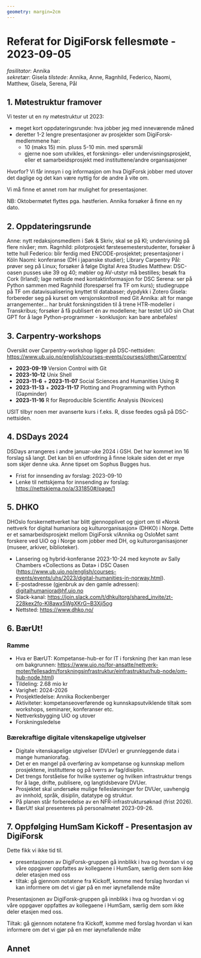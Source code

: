 ```yaml
---
geometry: margin=2cm
---
```


# Referat for DigiForsk fellesmøte - 2023-09-05

*fasilitator*: Annika   
*sekretær*: Gisela 
*tilstede*: Annika, Anne, Ragnhild, Federico, Naomi, Matthew, Gisela, Serena, Pål

## 1. Møtestruktur framover

 Vi tester ut en ny møtestruktur ut 2023:
  - meget kort oppdateringsrunde: hva jobber jeg med inneværende måned
  - deretter 1-2 lengre presentasjoner av prosjekter som DigiForsk-medlemmene har:
    - 10 (maks 15) min. pluss 5-10 min. med spørsmål
    - gjerne noe som utvikles, et forsknings- eller undervisningsprosjekt, eller et samarbeidsprosjekt med instituttene/andre organisasjoner
      
Hvorfor?  Vi får innsyn i og informasjon om hva DigiForsk jobber med utover det daglige og det kan være nyttig for de andre å vite om.

Vi må finne et annet rom har mulighet for presentasjoner.

NB: Oktobermøtet flyttes pga. høstferien.  Annika forsøker å finne en ny dato.

## 2. Oppdateringsrunde

Anne: nytt redaksjonsmedlem i Søk & Skriv, skal se på KI; undervisning på flere nivåer; mm.
Ragnhild: pilotprosjekt førstesemesterstudenter, forsøker å tette hull
Federico: blir ferdig med ENCODE-prosjektet; presentasjoner i Köln
Naomi: konferanse (DH i japanske studier); Library Carpentry
Pål: prøver seg på Linux; forsøker å følge Digital Area Studies
Matthew: DSC-oasen pusses uke 39 og 40; møbler og AV-utstyr må bestilles;  besøk fra Cork (Irland); lage nettside med kontaktinformasjon for DSC
Serena: ser på Python sammen med Ragnhild (forespørsel fra TF om kurs); studiegruppe på TF om datavisualisering knyttet til databaser; dypdykk i Zotero
Gisela: forbereder seg på kurset om versjonskontroll med Git
Annika: alt for mange arrangementer... har brukt forskningstiden til å trene HTR-modeller i Transkribus; forsøker å få publisert én av modellene; har testet UiO sin Chat GPT for å lage Python-programmer - konklusjon: kan bare anbefales!

## 3. Carpentry-workshops

Oversikt over Carpentry-workshop ligger på DSC-nettsiden: https://www.ub.uio.no/english/courses-events/courses/other/Carpentry/

- **2023-09-19** Version Control with Git
- **2023-10-12** Unix Shell
- **2023-11-6** + **2023-11-07** Social Sciences and Humanities Using R
- **2023-11-13** + **2023-11-17** Plotting and Programming with Python (Gapminder)
- **2023-11-16** R for Reproducible Scientific Analysis (Novices)

USIT tilbyr noen mer avanserte kurs i f.eks. R, disse feedes også på DSC-nettsiden.


## 4. DSDays 2024

DSDays arrangeres i andre januar-uke 2024 i GSH. Det har kommet inn 16 forslag så langt.  Det kan bli en utfordring å finne lokale siden det er mye som skjer denne uka.  Anne tipset om Sophus Bugges hus.

- Frist for innsending av forslag: 2023-09-10
- Lenke til nettskjema for innsending av forslag: https://nettskjema.no/a/331850#/page/1

## 5. DHKO

DHOslo forskernettverket har blitt gjennopplivet og gjort om til «Norsk nettverk for digital humaniora og kulturorganisasjon» (DHKO) i Norge.  Dette er et samarbeidsprosjekt mellom DigiForsk v/Annika og OsloMet samt forskere ved UiO og i Norge som jobber med DH, og kulturorganisasjoner (museer, arkiver, biblioteker).

- Lansering og hybrid-konferanse 2023-10-24 med keynote av Sally Chambers «Collections as Data» i DSC Oasen (https://www.ub.uio.no/english/courses-events/events/uhs/2023/digital-humanities-in-norway.html).
- E-postadresse (gjenbruk av den gamle adressen): digitalhumaniora@hf.uio.no
- Slack-kanal: https://join.slack.com/t/dhkultorg/shared_invite/zt-228kex2fo-Kl8awx5WgXKrG~B3Xji5og 
- Nettsted: https://www.dhko.no/


## 6. BærUt!

### Ramme

- Hva er BærUT: Kompetanse-hub-er for IT i forskning (her kan man lese om bakgrunnen: https://www.uio.no/for-ansatte/nettverk-moter/fellesadm/forskningsinfrastruktur/einfrastruktur/hub-node/om-hub-node.html)
- Tildeling: 2.68 mio kr
- Varighet: 2024-2026
- Prosjektledelse: Annika Rockenberger
- Aktiviteter: kompetanseoverførende og kunnskapsutviklende tiltak som workshops, seminarer, konferanser etc.
- Nettverksbygging UiO og utover
- Forskningsledelse

### Bærekraftige digitale vitenskapelige utgivelser

- Digitale vitenskapelige utgivelser (DVUer) er grunnleggende data i mange humaniorafag.
- Det er en mangel på overføring av kompetanse og kunnskap mellom prosjektene, instituttene og på tverrs av fag/disiplin.
- Det trengs forståelse for hvilke systemer og hvilken infrastruktur trengs for å lage, drifte, publisere, og langtidsbevare DVUer.
- Prosjektet skal undersøke mulige fellesløsninger for DVUer, uavhengig av innhold, språk, disiplin, datatype og struktur.
- På planen står forberedelse av en NFR-infrastruktursøknad (frist 2026).
- BærUt! skal presenteres på personalmøtet 2023-09-26.

## 7. Oppfølging HumSam Kickoff - Presentasjon av DigiForsk

Dette fikk vi ikke tid til.

- presentasjonen av DigiForsk-gruppen gå innblikk i hva og hvordan vi og våre oppgaver oppfattes av kollegaene i HumSam, særlig dem som ikke deler etasjen med oss
- tiltak: gå gjennom notatene fra Kickoff, komme med forslag hvordan vi kan informere om det vi gjør på en mer iøynefallende måte


Presentasjonen av DigiForsk-gruppen gå innblikk i hva og hvordan vi og våre oppgaver oppfattes av kollegaene i HumSam, særlig dem som ikke deler etasjen med oss.

Tiltak: gå gjennom notatene fra Kickoff, komme med forslag hvordan vi kan informere om det vi gjør på en mer iøynefallende måte

## Annet
